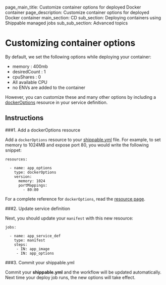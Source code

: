 page_main_title: Customize container options for deployed Docker container
page_description: Customize container options for deployed Docker container
main_section: CD
sub_section: Deploying containers using Shippable managed jobs
sub_sub_section: Advanced topics

# Customizing container options

By default, we set the following options while deploying your container:

- memory : 400mb
- desiredCount : 1
- cpuShares : 0
- All available CPU
- no ENVs are added to the container

However, you can customize these and many other options by including a [dockerOptions](/platform/workflow/resource/dockeroptions/#dockeroptions) resource in your service definition.

## Instructions

###1. Add a dockerOptions resource

Add a `dockerOptions` resource to your [shippable.yml](/platform/workflow/config/) file. For example, to set memory to 1024MB and expose port 80, you would write the following snippet:

```
resources:

  - name: app_options
    type: dockerOptions
    version:
      memory: 1024
      portMappings:
        - 80:80
```
For a complete reference for `dockerOptions`, read the [resource page](/platform/workflow/resource/dockeroptions/#dockeroptions).

###2. Update service definition

Next, you should update your `manifest` with this new resource:

```
jobs:

  - name: app_service_def
    type: manifest
    steps:
     - IN: app_image
     - IN: app_options
```

###3. Commit your shippable.yml

Commit your **shippable.yml** and the workflow will be updated automatically. Next time your deploy job runs, the new options will take effect.
